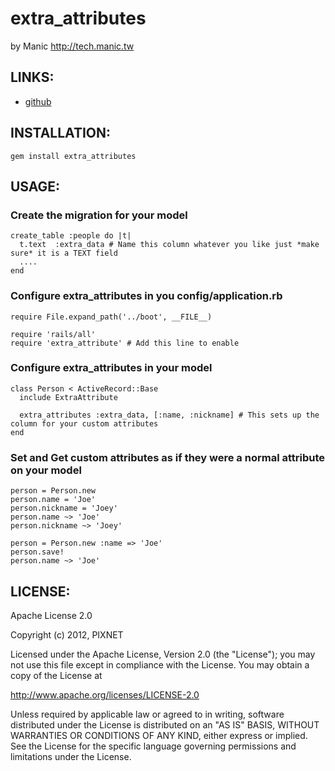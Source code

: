 # extra\_attributes

by Manic <http://tech.manic.tw>

## LINKS:

* [github](https://github.com/manic/extra_attributes)

## INSTALLATION:

    gem install extra_attributes

## USAGE:

### Create the migration for your model

    create_table :people do |t|
      t.text  :extra_data # Name this column whatever you like just *make sure* it is a TEXT field
      ....
    end

### Configure extra\_attributes in you config/application.rb

    require File.expand_path('../boot', __FILE__)

    require 'rails/all'
    require 'extra_attribute' # Add this line to enable

### Configure extra\_attributes in your model

    class Person < ActiveRecord::Base
      include ExtraAttribute

      extra_attributes :extra_data, [:name, :nickname] # This sets up the column for your custom attributes
    end

### Set and Get custom attributes as if they were a normal attribute on your model

    person = Person.new
    person.name = 'Joe'
    person.nickname = 'Joey'
    person.name ~> 'Joe'
    person.nickname ~> 'Joey'

    person = Person.new :name => 'Joe'
    person.save!
    person.name ~> 'Joe'

## LICENSE:

Apache License 2.0

Copyright (c) 2012, PIXNET

Licensed under the Apache License, Version 2.0 (the "License");
you may not use this file except in compliance with the License.
You may obtain a copy of the License at

   <http://www.apache.org/licenses/LICENSE-2.0>

Unless required by applicable law or agreed to in writing, software
distributed under the License is distributed on an "AS IS" BASIS,
WITHOUT WARRANTIES OR CONDITIONS OF ANY KIND, either express or implied.
See the License for the specific language governing permissions and
limitations under the License.
